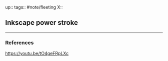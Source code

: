 up::
tags:: #note/fleeting 
X:: 

## Inkscape power stroke



---

### References

https://youtu.be/tO4geFRpLXc